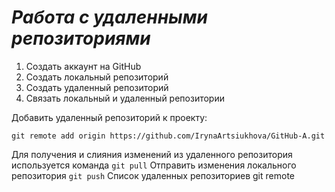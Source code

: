 # ***Работа с удаленными репозиториями***

1. Создать аккаунт на GitHub
2. Создать локальный репозиторий
3. Создать удаленный репозиторий
4. Связать локальный и удаленный репозитории

Добавить удаленный репозиторий к проекту:
```
git remote add origin https://github.com/IrynaArtsiukhova/GitHub-A.git
```
Для получения и слияния изменений из удаленного репозитория используется команда
`git pull`
Отправить изменения локального репозитория 
`git push` 
Список удаленных репозиториев git remote